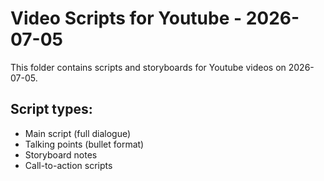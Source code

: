 # Video Scripts for Youtube - 2026-07-05

This folder contains scripts and storyboards for Youtube videos on 2026-07-05.

## Script types:
- Main script (full dialogue)
- Talking points (bullet format)
- Storyboard notes
- Call-to-action scripts
